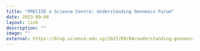 ```yaml
---
title: "PRECISE x Science Centre: Understanding Genomics Forum"
date: 2023-09-04
layout: link
description: ""
image: ""
external: https://blog.science.edu.sg/2023/09/04/understanding-genomics/
---
```

